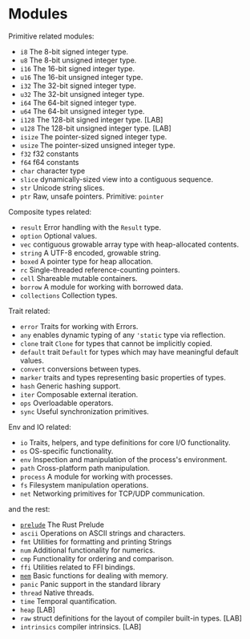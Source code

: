 # Modules

Primitive related modules:
- `i8`      The 8-bit signed integer type.
- `u8`      The 8-bit unsigned integer type.
- `i16`     The 16-bit signed integer type.
- `u16`     The 16-bit unsigned integer type.
- `i32`     The 32-bit signed integer type.
- `u32`     The 32-bit unsigned integer type.
- `i64`     The 64-bit signed integer type.
- `u64`     The 64-bit unsigned integer type.
- `i128`    The 128-bit signed integer type. [LAB]
- `u128`    The 128-bit unsigned integer type. [LAB]
- `isize`   The pointer-sized signed integer type.
- `usize`   The pointer-sized unsigned integer type.
- `f32`     f32 constants
- `f64`     f64 constants
- `char`    character type
- `slice`   dynamically-sized view into a contiguous sequence.
- `str`     Unicode string slices.
- `ptr`     Raw, unsafe pointers. Primitive: `pointer`


Composite types related:
- `result`      Error handling with the `Result` type.
- `option`      Optional values.
- `vec`         contiguous growable array type with heap-allocated contents.
- `string`      A UTF-8 encoded, growable string.
- `boxed`       A pointer type for heap allocation.
- `rc`          Single-threaded reference-counting pointers.
- `cell`        Shareable mutable containers.
- `borrow`      A module for working with borrowed data.
- `collections` Collection types.

Trait related:
- `error`   Traits for working with Errors.
- `any`     enables dynamic typing of any `'static` type via reflection.
- `clone`   trait `Clone` for types that cannot be implicitly copied.
- `default` trait `Default` for types which may have meaningful default values.
- `convert` conversions between types.
- `marker`  traits and types representing basic properties of types.
- `hash`    Generic hashing support.
- `iter`    Composable external iteration.
- `ops`     Overloadable operators.
- `sync`    Useful synchronization primitives.

Env and IO related:
- `io`      Traits, helpers, and type definitions for core I/O functionality.
- `os`      OS-specific functionality.
- `env`     Inspection and manipulation of the process's environment.
- `path`    Cross-platform path manipulation.
- `process` A module for working with processes.
- `fs`      Filesystem manipulation operations.
- `net`     Networking primitives for TCP/UDP communication.


and the rest:
- [`prelude`](prelude.md) The Rust Prelude
- `ascii`   Operations on ASCII strings and characters.
- `fmt`     Utilities for formatting and printing Strings
- `num`     Additional functionality for numerics.
- `cmp`     Functionality for ordering and comparison.
- `ffi`     Utilities related to FFI bindings.
- [`mem`](mem.md) Basic functions for dealing with memory.
- `panic`   Panic support in the standard library
- `thread`  Native threads.
- `time`    Temporal quantification.
- `heap`    [LAB]
- `raw`     struct definitions for the layout of compiler built-in types. [LAB]
- `intrinsics` compiler intrinsics. [LAB]

